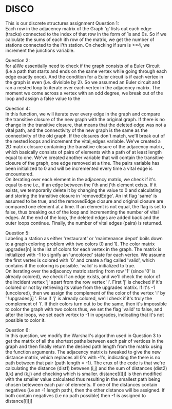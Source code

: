 # DISCO
This is our discrete structures assignment
Question 1: <br>
Each row in the adjacency matrix of the Graph 'g' lists out each edge (tracks) connected to the index of that row in the form of 1s and 0s. So if we calculate the sums of each ith row of the matrix, we get the number of stations connected to the i'th station. On checking if sum is >=4, we increment the junctions variable.

Question 2: <br>
for a)We essentially need to check if the graph consists of a Euler Circuit (i.e a path that starts and ends on the same vertex while going through each edge exactly once). And the condition for a Euler circuit is if each vertex in the graph is even (i.e. divisible by 2). So we assumed an Euler circuit and ran a nested loop to iterate over each vertex in the adjacency matrix. The moment we come across a vertex with an odd degree, we break out of the loop and assign a false value to the 

Question 4: <br>
In this function, we will iterate over every edge in the graph and compare the transitive closure of the new graph with the original graph. If there is no change in the transitive closure, that means that the deleted edge was not a vital path, and the connectivity of the new graph is the same as the connectivity of the old graph. If the closures don't match, we'll break out of the nested loops and increment the vital_edges variable. 
We've created a 2D matrix closure containing the transitive closure of the adjacency matrix, which basically consists of pairs of elements with a path of at least length equal to one. We've created another variable that will contain the transitive closure of the graph, one edge removed at a time. The pairs variable has been initialized to 0 and will be incremented every time a vital edge is encountered.  
  On iterating over each element in the adjacency matrix, we check if it's equal to one i.e., if an edge between the i'th and j'th element exists. If it exists, we temporarily delete it by changing the value to 0 and calculating and storing the transitive closure in 'removedEdge'. An int flag 'same' is assumed to be true, and the removedEdge closure and original closure are compared one element at a time. If an element is not equal, the flag is set to false, thus breaking out of the loop and incrementing the number of vital edges. At the end of the loop, the deleted edges are added back and the outer loops continue. Finally, the number of vital edges (pairs) is returned. 

Question 5: <br>
Labeling a station as either 'restaurant' or 'maintenance depot' boils down to a graph coloring problem with two colors (0 and 1). The color matrix upgrades[n] is the list of colors for each vertex in the graph. The matrix is initialized with -1 to signify an 'uncolored' state for each vertex. We assume the first vertex is colored with '0' and create a flag called 'valid', which contains if the coloring is possible. 'valid' is initialized to true. <br>
    On iterating over the adjacency matrix starting from row '1' (since '0' is already colored), we check if an edge exists, and we'll check the color of the incident vertex 'j' apart from the row vertex 'i'. First 'j' is checked if it's colored or not by retrieving its value from the upgrades matrix. If it's -1 (uncolored), then we assign the complement of the color of the vertex 'i' by ' !upgrades[i] '. Else if 'j' is already colored, we'll check if it's truly the complement of 'i'. If their colors turn out to be the same, then it's impossible to color the graph with two colors thus, we set the flag 'valid' to false, and after the loops, we set each vertex to -1 in upgrades, indicating that it's not possible to color it. 

Question 6: <br>
In this question, we modify the Warshall's algorithm used in Question 3 to get the matrix of all the shortest paths between each pair of vertices in the graph and then finally return the desired path length from the matrix using the function arguments. The adjacency matrix is tweaked to give the new distance matrix, which replaces all 0's with -1's, indicating the there is no path between that pair (path length = -1). The crux of the code is that we're calculating the distance (dist1) between (i,j) and the sum of distances (dist2) (i,k) and (k,j) and checking which is smaller. distance[i][j] is then modified with the smaller value calculated thus resulting in the smallest path being chosen beteween each pair of elements. If one of the distances contain negatives (i.e an -1 length path), then the other distance will be assigned. If both contain negatives (i.e no path possible) then -1 is assigned to distance[i][j]
